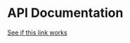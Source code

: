 
# API Documentation

<a href="https://sitterheim.github.io/data.io-home/_site/index.html">See if this link works</a>

